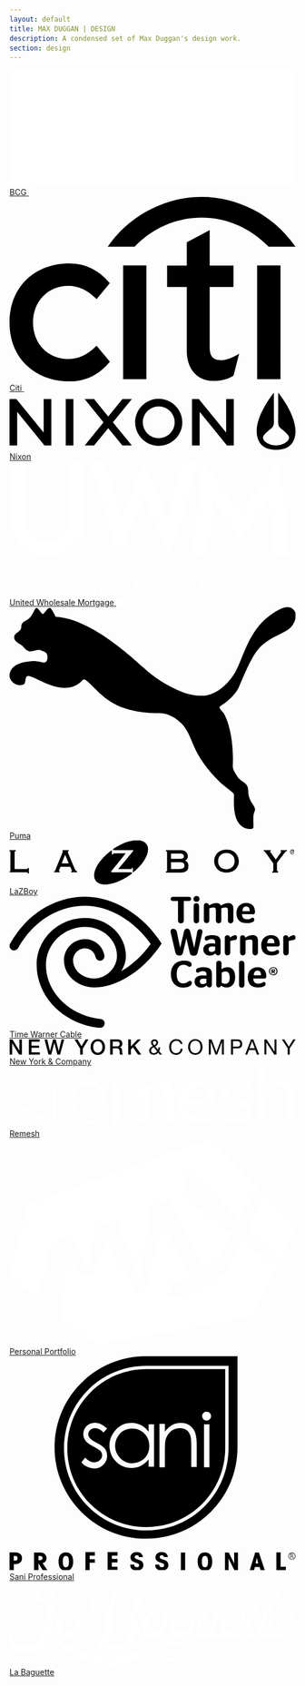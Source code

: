 ```yaml
---
layout: default
title: MAX DUGGAN | DESIGN
description: A condensed set of Max Duggan's design work.
section: design
---
```

<a class="tile" href="/bcg" style="background-image: url(../bcg/bcg-thumb.jpg);">
	<img class="tile-logo" src="/bcg/bcg-logo.png">
	<span class="title">BCG</span>
	<img class="lock" src="images/lock.svg" alt="This project is locked">
</a><!-- End Tile -->

<a class="tile" href="/citi" style="background-image: url(../citi/citi-thumb.jpg);">
	<svg xmlns="http://www.w3.org/2000/svg" viewBox="0 0 296 191"><path class="tile-logo" d="M90.1 154l-0.5 0.5c-8.5 8.7-18.4 13.3-28.6 13.3 -21.2 0-36.7-15.9-36.7-37.9C24.3 108 39.8 92 61 92c10.2 0 20.1 4.6 28.6 13.3l0.5 0.5 13.7-16.5 -0.4-0.4c-11.4-13.4-25-20-41.8-20 -16.8 0-32.2 5.7-43.3 15.9C6.4 95.9 0 111.5 0 129.9c0 18.5 6.4 34.1 18.4 45.1C29.5 185.3 44.9 191 61.7 191c16.8 0 30.4-6.5 41.8-20l0.4-0.4L90.1 154zM117.6 188.7h24.1V70.9h-24.1V188.7zM236.3 163.1c-6.4 3.9-12.4 5.9-17.8 5.9 -7.8 0-11.3-4.1-11.3-13.3V93.2h24.6V71h-24.6V34.3L183.5 47v24h-20.4v22.2h20.4v66.5c0 18.1 10.7 30.5 26.8 30.8 10.9 0.2 17.4-3 21.4-5.4l0.2-0.2 5.8-22.7L236.3 163.1 236.3 163.1zM256.3 188.7h24.2V70.9h-24.2V188.7zM294.9 50c-22.1-31.3-58.8-50-96.1-50 -37.3 0-74 18.7-96.1 50l-1.1 1.6h27.8l0.3-0.3c18.9-19.5 43.7-29.9 69.1-29.9 25.4 0 50.1 10.3 69.1 29.9l0.3 0.3H296L294.9 50 294.9 50z"/></svg>
	<span class="title">Citi</span>
	<img class="lock" src="images/lock.svg" alt="This project is locked">
</a><!-- End Tile -->

<a class="tile" href="/nixon" style="background-image: url(../nixon/nixon-thumb.jpg);">
	<svg xmlns="http://www.w3.org/2000/svg" viewBox="0 0 325 65"><path class="tile-logo" d="M128.3 7.3l-16.1 19.8L96.1 7.3H85.4l21.4 26.4L85.5 60h10.6l16.1-19.7 16 19.7H139l-21.5-26.3 21.5-26.4H128.3zM63.9 60h8.7V7.3h-8.7V60zM38.9 45.4L7.8 7.3 0 7.3V60l8.7 0V21.8l31 38.2h7.8V7.3h-8.7V45.4zM246.3 45.4L215.2 7.3l-7.8 0V60l8.7 0V21.8l31 38.2h7.8V7.3h-8.7V45.4zM169.6 7c-14.8 0-26.8 12-26.8 26.7 0 14.7 12 26.7 26.8 26.7 14.8 0 26.8-12 26.8-26.7C196.4 19 184.3 7 169.6 7zM169.6 51.7c-10 0-18.1-8.1-18.1-18 0-9.9 8.1-18 18.1-18 10 0 18.1 8.1 18.1 18C187.7 43.6 179.6 51.7 169.6 51.7zM305.4 0c0 5.1 0 26.4-0.1 33.3 0 3.8 1.2 5.7 3.3 7.5 4.2 3.5 6.3 5.2 8.1 7.6 3.8 5.1-4.2 11.5-13.8 11.5 -9.5 0-17.6-6.4-13.8-11.5 1.8-2.4 3.9-4.1 8.1-7.6 2.1-1.7 3.3-3.7 3.3-7.5 -0.1-7 0-28.2 0-33.3 0 0-29 34.9-16.4 56.4 3.2 5.1 9.5 8.6 18.9 8.6 9.4 0 15.7-3.5 18.9-8.6C334.4 34.9 305.4 0 305.4 0"/></svg>
	<span class="title">Nixon</span>
</a>


<a class="tile" href="/uwm" style="background-image: url(../uwm/uwm-thumb.jpg);">
	<svg xmlns="http://www.w3.org/2000/svg" width="1102" height="519" viewBox="0 0 1102 519"><title>  1 Atoms&#x2F;UWM Logo</title><desc>  Created with Sketch.</desc><g fill="none"><g fill="#FFF"><path d="M11 462.3L11 495.6C11 500 11.5 503.2 12.5 505.1 13.5 507.1 15.1 508.6 17.3 509.8 19.6 511 21.9 511.6 24.3 511.6 26.5 511.6 28.6 511.1 30.6 510.1 32.6 509.1 34 508 35 506.8 35.9 505.5 36.5 504.1 36.9 502.6 37.3 501 37.5 498.6 37.5 495.4L37.5 462.3 43.5 462.3 43.5 496.7C43.5 500.2 43.1 503.1 42.4 505.3 41.7 507.4 40.4 509.5 38.5 511.3 36.6 513.2 34.5 514.7 32 515.7 29.6 516.7 27 517.2 24.3 517.2 20.9 517.2 17.7 516.4 14.7 514.8 11.7 513.2 9.4 511 7.6 508.4 5.9 505.7 5 501.8 5 496.6L5 462.3 11 462.3ZM54.5 460L96.6 504.1 96.6 462.3 102.6 462.3 102.6 518.7 60.5 474.7 60.5 516.2 54.5 516.2 54.5 460ZM113.8 516.2L113.8 462.3 119.9 462.3 119.9 516.2 113.8 516.2ZM157.7 462.3L157.7 467.9 144.6 467.9 144.6 516.2 138.6 516.2 138.6 467.9 125.5 467.9 125.5 462.3 157.7 462.3ZM191.4 462.3L191.4 467.9 169.4 467.9 169.4 483.9 190.7 483.9 190.7 489.5 169.4 489.5 169.4 510.7 191.4 510.7 191.4 516.2 163.4 516.2 163.4 462.3 191.4 462.3ZM304.4 459.5L321.8 502.7 336 462.3 342.5 462.3 321.8 519 304.4 475.6 286.9 519 266.2 462.3 272.7 462.3 286.9 502.7 304.4 459.5ZM354.1 462.3L354.1 484.2 381.7 484.2 381.7 462.3 387.7 462.3 387.7 516.2 381.7 516.2 381.7 489.8 354.1 489.8 354.1 516.2 348.1 516.2 348.1 462.3 354.1 462.3ZM466.5 462.3L466.5 510.7 481.3 510.7 481.3 516.2 460.4 516.2 460.4 462.3 466.5 462.3ZM514.9 462.3L514.9 467.9 492.9 467.9 492.9 483.9 514.2 483.9 514.2 489.5 492.9 489.5 492.9 510.7 514.9 510.7 514.9 516.2 486.9 516.2 486.9 462.3 514.9 462.3ZM547 472.8C545.8 470.7 544.5 469.2 543 468.3 541.6 467.4 539.8 466.9 537.8 466.9 535.1 466.9 533 467.7 531.3 469.4 529.6 471 528.7 473 528.7 475.3 528.7 477.1 529.4 478.7 530.8 480 532.3 481.3 534 482.3 536 483.3 538 484.2 539.8 484.9 541.4 485.6 543 486.3 544.9 487.3 547.1 488.6 549.2 490 550.8 491.6 552 493.6 553.1 495.6 553.7 497.9 553.7 500.5 553.7 503.5 553 506.2 551.5 508.8 550 511.4 548 513.4 545.3 514.9 542.7 516.4 539.8 517.2 536.7 517.2 532.5 517.2 528.9 515.9 525.8 513.4 522.8 510.9 520.8 507.5 519.9 503.2L525.8 501.6C526.3 504.5 527.5 506.9 529.5 508.8 531.5 510.7 533.8 511.6 536.6 511.6 539.6 511.6 542.2 510.6 544.4 508.5 546.6 506.5 547.7 504 547.7 501.1 547.7 498.5 546.9 496.4 545.2 494.7 543.5 493.1 540.5 491.4 536 489.6 531.6 487.9 528.3 485.9 526 483.7 523.8 481.5 522.7 478.6 522.7 475.1 522.7 471.1 524.2 467.8 527.2 465.2 530.1 462.6 533.7 461.3 537.8 461.3 540.9 461.3 543.6 462.1 545.9 463.5 548.3 464.9 550.2 467 551.8 469.7L547 472.8ZM616.5 462.3L616.5 510.7 631.4 510.7 631.4 516.2 610.5 516.2 610.5 462.3 616.5 462.3ZM664.9 462.3L664.9 467.9 642.9 467.9 642.9 483.9 664.3 483.9 664.3 489.5 642.9 489.5 642.9 510.7 664.9 510.7 664.9 516.2 636.9 516.2 636.9 462.3 664.9 462.3ZM704.2 459.2L723.8 504.5 743.5 459.2 754.4 516.2 748.3 516.2 741.3 479.7 741.2 479.7 723.8 518.5 706.5 479.7 706.3 479.7 699.4 516.2 693.2 516.2 704.2 459.2ZM886.9 462.3L886.9 467.9 873.7 467.9 873.7 516.2 867.7 516.2 867.7 467.9 854.7 467.9 854.7 462.3 886.9 462.3ZM933.1 477.1C930.8 473.9 928.2 471.3 925.1 469.6 922.1 467.8 918.5 466.9 914.6 466.9 910.7 466.9 907 468 903.6 470 900.2 472.1 897.5 474.8 895.5 478.3 893.5 481.7 892.6 485.5 892.6 489.5 892.6 493.5 893.6 497.2 895.7 500.6 897.8 504.1 900.6 506.8 903.9 508.7 907.3 510.6 910.7 511.6 914.2 511.6 917.4 511.6 920.5 510.9 923.5 509.4 926.4 507.9 928.8 505.9 930.7 503.3 932.5 500.7 933.4 497.9 933.4 494.7L917.4 494.7 917.4 489.1 939.8 489.1 939.8 492.2C939.8 495.7 939.3 499 938.1 502 936.9 505 935 507.7 932.6 509.9 930.1 512.2 927.3 514 924.1 515.3 921 516.5 917.7 517.2 914.3 517.2 909.4 517.2 904.8 515.9 900.5 513.5 896.2 511 892.8 507.6 890.3 503.3 887.8 498.9 886.5 494.3 886.5 489.4 886.5 484.4 887.8 479.7 890.4 475.4 892.9 471 896.4 467.6 900.7 465.1 905.1 462.6 909.7 461.3 914.7 461.3 919.4 461.3 923.6 462.4 927.4 464.4 931.2 466.4 934.6 469.2 937.5 473L933.1 477.1ZM1036.2 477.1C1033.9 473.9 1031.3 471.3 1028.2 469.6 1025.2 467.8 1021.7 466.9 1017.7 466.9 1013.8 466.9 1010.1 468 1006.7 470 1003.3 472.1 1000.6 474.8 998.6 478.3 996.6 481.7 995.7 485.5 995.7 489.5 995.7 493.5 996.7 497.2 998.8 500.6 1001 504.1 1003.7 506.8 1007 508.7 1010.4 510.6 1013.8 511.6 1017.3 511.6 1020.5 511.6 1023.6 510.9 1026.6 509.4 1029.5 507.9 1031.9 505.9 1033.8 503.3 1035.6 500.7 1036.5 497.9 1036.5 494.7L1020.5 494.7 1020.5 489.1 1043 489.1 1043 492.2C1043 495.7 1042.4 499 1041.2 502 1040 505 1038.1 507.7 1035.7 509.9 1033.2 512.2 1030.4 514 1027.2 515.3 1024.1 516.5 1020.8 517.2 1017.4 517.2 1012.5 517.2 1007.9 515.9 1003.6 513.5 999.3 511 995.9 507.6 993.4 503.3 990.9 498.9 989.6 494.3 989.6 489.4 989.6 484.4 990.9 479.7 993.5 475.4 996 471 999.5 467.6 1003.8 465.1 1008.2 462.6 1012.8 461.3 1017.8 461.3 1022.5 461.3 1026.7 462.4 1030.5 464.4 1034.3 466.4 1037.7 469.2 1040.6 473L1036.2 477.1ZM1079.2 462.3L1079.2 467.9 1057.2 467.9 1057.2 483.9 1078.6 483.9 1078.6 489.5 1057.2 489.5 1057.2 510.7 1079.2 510.7 1079.2 516.2 1051.2 516.2 1051.2 462.3 1079.2 462.3ZM396.1 489.3C396.1 484.4 397.3 479.7 399.8 475.5 402.3 471.2 405.8 467.7 410.1 465.2 414.4 462.6 419.1 461.3 424.2 461.3 429.2 461.3 433.9 462.6 438.2 465.1 442.5 467.5 446 471 448.5 475.3 451.1 479.6 452.3 484.3 452.3 489.3 452.3 494.3 451.1 498.9 448.6 503.2 446.1 507.5 442.7 510.9 438.3 513.4 434 515.9 429.3 517.2 424.2 517.2 419.2 517.2 414.5 515.9 410.2 513.5 405.8 511 402.4 507.6 399.9 503.2 397.3 498.9 396.1 494.3 396.1 489.3ZM424.1 466.9C420.1 466.9 416.4 468 413 470 409.6 472.1 407 474.8 405 478.2 403.1 481.6 402.1 485.3 402.1 489.3 402.1 493.2 403.1 496.9 405.1 500.4 407.1 503.8 409.8 506.5 413.2 508.6 416.6 510.6 420.3 511.6 424.2 511.6 428.2 511.6 431.9 510.6 435.3 508.5 438.8 506.5 441.5 503.7 443.4 500.3 445.4 496.9 446.3 493.2 446.3 489.3 446.3 485.3 445.3 481.5 443.3 478.1 441.4 474.6 438.7 471.9 435.3 469.9 431.8 467.9 428.1 466.9 424.1 466.9ZM211.5 462.3C216.5 462.3 220.8 463 224.3 464.5 227.9 466 230.9 468.1 233.3 470.6 235.7 473.2 237.4 476 238.6 479.2 239.7 482.4 240.3 485.9 240.3 489.5 240.3 494.1 239.2 498.4 237.1 502.4 235 506.4 231.9 509.7 227.7 512.3 223.5 514.9 218.1 516.2 211.5 516.2L200.1 516.2 200.1 462.3 211.5 462.3ZM211.9 510.7C215.2 510.7 218.2 510.2 220.8 509.2 223.5 508.2 225.9 506.8 227.9 504.8 230 502.8 231.5 500.5 232.6 497.8 233.7 495.1 234.3 492.2 234.3 489.3 234.3 485.4 233.4 481.8 231.7 478.6 229.9 475.5 227.5 472.9 224.2 470.9 221 468.9 216.7 467.9 211.2 467.9L206.2 467.9 206.2 510.7 211.9 510.7ZM580.7 459.7L605 516.2 598.3 516.2 591.9 500.9 568.9 500.9 562.4 516.2 555.8 516.2 580.7 459.7ZM571.3 495.4L589.6 495.4 580.5 473.7 571.3 495.4ZM758 489.3C758 484.4 759.2 479.7 761.7 475.5 764.2 471.2 767.7 467.7 772 465.2 776.3 462.6 781.1 461.3 786.1 461.3 791.1 461.3 795.8 462.6 800.1 465.1 804.4 467.5 807.8 471 810.4 475.3 813 479.6 814.2 484.3 814.2 489.3 814.2 494.3 813 498.9 810.5 503.2 808 507.5 804.6 510.9 800.2 513.4 795.9 515.9 791.2 517.2 786.1 517.2 781.1 517.2 776.4 515.9 772.1 513.5 767.7 511 764.3 507.6 761.8 503.2 759.2 498.9 758 494.3 758 489.3ZM786 466.9C782 466.9 778.3 468 774.9 470 771.5 472.1 768.9 474.8 766.9 478.2 765 481.6 764 485.3 764 489.3 764 493.2 765 496.9 767 500.4 769 503.8 771.7 506.5 775.1 508.6 778.5 510.6 782.2 511.6 786.1 511.6 790.1 511.6 793.8 510.6 797.2 508.5 800.7 506.5 803.4 503.7 805.3 500.3 807.3 496.9 808.2 493.2 808.2 489.3 808.2 485.3 807.2 481.5 805.2 478.1 803.3 474.6 800.6 471.9 797.2 469.9 793.8 467.9 790 466.9 786 466.9ZM830.6 462.3C843.5 462.3 849.9 467.2 849.9 477.2 849.9 481.3 848.7 484.7 846.3 487.4 843.9 490.1 840.6 491.7 836.4 492.1L853.5 516.2 846.2 516.2 829.9 492.6 828.3 492.6 828.3 516.2 822.3 516.2 822.3 462.3 830.6 462.3ZM828.3 487.3L831 487.3C835.2 487.3 838.5 486.5 840.6 484.9 842.8 483.3 843.9 480.9 843.9 477.6 843.9 474 842.8 471.5 840.7 470.1 838.6 468.6 835.5 467.9 831.5 467.9L828.3 467.9 828.3 487.3ZM965.4 459.7L989.7 516.2 983 516.2 976.6 500.9 953.6 500.9 947.1 516.2 940.5 516.2 965.4 459.7ZM956 495.4L974.3 495.4 965.3 473.7 956 495.4ZM5 409.7L5 406.2 1079.2 406.2 1079.2 409.7 5 409.7ZM5 6.1L62 6.1 62 213.3C62 245.3 69.4 269.3 84.2 285.4 99 301.5 117 309.6 146.5 309.6 175.8 309.6 193.7 301.5 208.5 285.4 223.3 269.3 230.7 245.3 230.7 213.3L230.7 6.1 288.5 6.1 288.5 218.6C288.5 266.6 276.3 302.6 252.1 326.4 227.8 350.3 195.3 362.2 146.5 362.2 97.6 362.2 65.3 350.3 41.2 326.6 17 302.8 5 266.8 5 218.6L5 6.1ZM310.4 6.1L367.4 6.1 431.6 214.8 518 6.1 607.7 215.2 669.8 6.1 727.3 6.1 616 365.9 517.5 135.6 421.2 365.9 310.4 6.1ZM998 151.2L888.9 300.1 786.6 151.2 762.3 361.3 705.2 361.3 745.9 0 888.9 201.4 1038.5 0 1079.2 361.3 1021.8 361.3 998 151.2ZM1077.9 3.9L1084.5 20.2 1091.3 3.9 1097 3.9 1097 26.9 1093.5 26.9 1093.5 7.4 1093.4 7.4 1085.5 26.9 1083.4 26.9 1075.8 7.4 1075.6 7.4 1075.6 26.9 1072.2 26.9 1072.2 3.9 1077.9 3.9ZM1067.9 3.9L1067.9 7.4 1060.4 7.4 1060.4 26.9 1056.9 26.9 1056.9 7.4 1049.4 7.4 1049.4 3.9 1067.9 3.9Z"/></g></g></svg>
	<span class="title">United Wholesale Mortgage</span>
	<img class="lock" src="images/lock.svg" alt="This project is locked">
</a>

<a class="tile" href="/puma" style="background-image: url(../puma/puma-thumb.jpg);">
	<svg xmlns="http://www.w3.org/2000/svg" viewBox="0 0 283.5 220"><path class="tile-logo" d="M26.7 0.7c-1.7 0-3.4 6.7-6.8 10 -2.8 2.8-5.7 2.8-7.4 5.6 -1.1 1.1-0.6 3.3-1.1 5 -1.7 3.9-6.8 4.5-6.8 8.4 0 4.5 4 5.6 7.9 8.4 2.8 2.8 3.4 4.5 6.8 5.6 2.8 1.1 7.4-2.2 11.3-1.1 2.8 1.1 6.2 1.7 6.8 5 0.6 3.3 0 7.8-4 7.3 -1.1 0-6.8-2.2-14.2-1.1C10.8 54.8 1.2 57.6 0 67.1c-0.6 5.6 6.2 11.7 12.5 10 4.5-0.6 2.3-6.1 4.5-8.4C20.4 65.4 38 80 54.5 80c6.8 0 11.9-1.7 17.6-7.3 0.6-0.6 1.1-1.1 1.7-1.1 0.6 0 1.7 0.6 2.3 1.1 13.6 10.6 23.2 32.4 72.6 32.4 6.8 0 14.7 3.3 21 9.5 5.7 5 9.1 13.4 12.5 21.8 5.1 12.3 13.6 24.6 27.2 37.9 0.6 0.6 11.9 9.5 12.5 10 0 0 1.1 2.2 0.6 2.8 0 8.4-1.7 31.8 15.9 32.9 4.5 0 3.4-2.8 3.4-5 0-3.9-0.6-8.4 1.1-12.3 2.8-5.6-6.2-8.4-6.2-20.6 0-9.5-7.4-7.8-11.3-15.1 -2.3-3.9-4.5-6.1-4-11.2 1.1-28.5-6.2-46.9-9.6-51.3 -2.8-3.3-5.1-5-2.3-6.7 14.7-9.5 18.1-19 18.1-19 7.9-18.4 14.7-35.2 24.4-42.4 2.3-1.7 6.8-5 10.2-6.7 9.1-4.5 13.6-6.7 16.4-9.5 4-3.9 7.4-12.3 3.4-17.3 -5.1-6.1-13.6-1.1-17.6 1.1C237 20.2 233 48.1 223.9 64.3c-7.4 12.8-19.3 22.3-30.6 23.4 -7.9 0.6-17-1.1-25.5-5 -21.5-9.5-32.9-21.2-35.7-23.4 -5.7-4.5-49.9-48-86.2-49.7 0 0-4.5-8.9-5.7-8.9 -2.8-0.6-5.1 5.6-7.4 6.1C31.8 6.8 28.4 0.2 26.7 0.7"/></svg>
	<span class="title">Puma</span>
</a>

<div class="tile">
	<a href="/lazboy" class="tile_thumb" style="background-image: url(../lazboy/lazboy-thumb.jpg);">
	<svg xmlns="http://www.w3.org/2000/svg" viewBox="0 0 102 15.7"><path class="tile-logo" d="M100.3 4.1c0-0.4 0.3-0.8 0.8-0.8 0.4 0 0.8 0.3 0.8 0.8 0 0.4-0.3 0.8-0.8 0.8C100.6 4.8 100.3 4.5 100.3 4.1zM101 5c0.5 0 0.9-0.4 0.9-0.9 0-0.5-0.4-0.9-0.9-0.9 -0.5 0-0.9 0.4-0.9 0.9C100.1 4.6 100.5 5 101 5zM100.8 4.1h0.2l0.3 0.5h0.2l-0.3-0.5c0.2 0 0.3-0.1 0.3-0.3 0-0.2-0.1-0.3-0.4-0.3h-0.4v1.1h0.2V4.1zM100.8 4V3.7h0.2c0.1 0 0.2 0 0.2 0.2 0 0.2-0.1 0.2-0.3 0.2H100.8zM6.5 9.9c-0.1 0.2-0.2 0.3-0.3 0.3 0 0-4.2 0-4.4 0 0-0.2 0-6 0-6 0-0.2 0-0.2 0.3-0.3l0.1 0V3.5H2 0v0.4l0.1 0C0.3 3.9 0.3 4 0.3 4.2v6.6c0 0.2 0 0.2-0.3 0.3L0 11v0.4h6.2c0.2 0 0.2 0 0.3 0.3l0 0.1h0.4V9.8L6.5 9.9 6.5 9.9zM23.3 10.2L23.3 10.2c0 0-2.5-5.9-2.5-5.9C20.8 4 20.8 4 20.8 4c0-0.1 0-0.1 0.2-0.1l0.1 0V3.5h-0.1 -2.1v0.4l0.1 0C19 3.9 19 3.9 19 4c0 0 0 0.1-0.1 0.3l-2.5 6.1C16.2 10.9 16.2 11 16 11l-0.1 0v0.4h2V11l-0.1 0c-0.2 0-0.2-0.1-0.2-0.1 0-0.1 0-0.1 0.1-0.3 0 0 0.4-1 0.5-1.2 0.1 0 3.4 0 3.5 0 0 0.1 0.5 1.2 0.5 1.2 0.1 0.2 0.1 0.3 0.1 0.3 0 0 0 0.1-0.2 0.1l-0.1 0 0 0.4h2.1V11L24 11C23.7 10.9 23.7 10.9 23.3 10.2zM21.1 8.2c-0.3 0-2.2 0-2.5 0 0.1-0.2 1.1-2.7 1.2-3.1C20 5.5 21 7.9 21.1 8.2zM43.7 11.8L43.7 11.8c-0.2 0.2-0.5 0.4-0.8 0.6 -5 3.5-10.5 4.4-12.2 1.9 -1.7-2.5 0.9-7.3 5.8-10.8V5h0.4l0-0.1c0.1-0.2 0.2-0.3 0.3-0.3 0 0 3.8 0 4.2 0C41.2 5 36.3 11 36.3 11v0.4h7.1C43.6 11.4 43.6 11.5 43.7 11.8L43.7 11.8zM48.9 1.4c-1.7-2.5-7-1.7-12 1.7l0 0C37 3.4 37 3.5 37.2 3.5h6.9v0.3c0 0-5 6.1-5.3 6.4 0.4 0 4.5 0 4.5 0 0.2 0 0.3 0 0.3-0.3l0-0.1h0.4v1.7C48.3 8.1 50.5 3.7 48.9 1.4zM62.6 7.2c0.7-0.3 1-0.8 1-1.6 0-0.7-0.3-1.3-0.8-1.6 -0.5-0.4-1.1-0.5-2.2-0.5h-4.7 -0.1v0.4l0.1 0c0.2 0.1 0.3 0.1 0.3 0.3v6.6c0 0.1 0 0.2-0.3 0.3l-0.1 0v0.4h4.9c1.1 0 1.7-0.1 2.3-0.5 0.6-0.4 0.8-1 0.8-1.8C63.9 8.2 63.4 7.5 62.6 7.2zM57.6 7.8c0.2 0 3 0 3 0 1.3 0 1.8 0.3 1.8 1.2 0 0.8-0.5 1.2-1.8 1.2 0 0-2.8 0-3 0C57.6 10 57.6 8 57.6 7.8zM61.8 6.4c-0.3 0.2-0.6 0.2-1.2 0.2 0 0-2.8 0-3 0 0-0.2 0-1.8 0-1.9 0.2 0 3 0 3 0 0.7 0 1 0 1.2 0.2 0.2 0.1 0.4 0.4 0.4 0.8C62.2 6 62.1 6.3 61.8 6.4zM80.3 4.2L80.3 4.2c-0.8-0.6-1.7-0.9-2.8-0.9 -1.2 0-2.1 0.3-3 0.9 -0.9 0.7-1.5 2-1.5 3.2 0 1.3 0.6 2.4 1.5 3.2 0.8 0.6 1.7 0.9 2.9 0.9 1.2 0 2.1-0.3 2.9-0.9 1-0.8 1.5-2 1.5-3.2C81.8 6.2 81.2 5 80.3 4.2zM77.4 10.3c-1.8 0-3-1.1-3-2.9 0-1.7 1.2-2.9 2.9-2.9 1 0 1.7 0.3 2.3 0.9 0.5 0.5 0.7 1.2 0.7 2C80.3 9.1 79.1 10.3 77.4 10.3zM99 3.5h-2.3v0.4l0.1 0C97 3.9 97 3.9 97 3.9c0 0.1-0.1 0.2-0.2 0.4 0 0-1.4 2-1.8 2.5 -0.2-0.2-1.8-2.5-1.8-2.5C93 4.2 92.9 4.1 92.9 4c0-0.1 0-0.1 0.2-0.1l0.1 0V3.5h-2.5v0.4l0.1 0C91 3.9 91 3.9 91.6 4.7c0 0 2.3 3.2 2.5 3.5 0 0.1 0 2.6 0 2.6 0 0.2 0 0.2-0.3 0.3l-0.1 0v0.4h2.1V11l-0.1 0c-0.2-0.1-0.3-0.1-0.3-0.3 0 0 0-2.5 0-2.6 0-0.1 2.6-3.5 2.6-3.5 0.6-0.7 0.7-0.8 0.9-0.8l0.1 0V3.5H99z"/></svg>
		<span class="title">LaZBoy</span>
	</a>
</div>

<div class="tile">
	<a href="/twc" class="tile_thumb" style="background-image: url(../twc/twc-thumb.jpg);">
	<svg viewBox="0 0 157 72.4"><path class="tile-logo" d="M0.3 26.2C8.9 10.7 24.1 0.4 41.5 0.4c16.2 0 32.4 10.5 42 25.7 -9.5 14.6-24.2 24.1-37 24.1 -9.2 0-16.6-6.7-16.6-14.9 0-6.4 5.2-11.6 11.6-11.6 5.3 0 9.7 3.9 10.6 8.9 0.2 1.4-0.7 2.6-2 2.9 -1.4 0.2-2.6-0.7-2.9-2 -0.5-2.7-2.9-4.8-5.7-4.8 -3.7 0-6.6 3-6.6 6.6 0 5.5 5.2 10 11.6 10 6.5 0 12.5-5.7 12.5-12.5 0-8.7-7.8-15.8-17.4-15.8 -11.9 0-21.6 9.3-21.6 20.8 0 15.3 13.1 27.9 30 29.7 1.4 0.1 2.4 1.4 2.2 2.7 -0.1 1.3-1.2 2.2-2.5 2.2 -0.1 0-0.2 0-0.3 0 -19.4-2-34.5-16.7-34.5-34.6 0-14.2 11.9-25.7 26.6-25.7 12.4 0 22.4 9.3 22.4 20.8 0 3.1-1 5.9-2.6 8.4 5.9-3.4 11.6-8.6 16.2-15C68.7 13.8 55 5.4 41.5 5.4 26 5.4 12.4 14.7 4.7 28.6c-0.7 1.2-2.2 1.6-3.4 1C0.5 29.1 0 28.3 0 27.4 0 27 0.1 26.6 0.3 26.2zM98.6 2.7c0.7 0 1.1-0.4 1.1-1.1v0c0-0.7-0.4-1.1-1.1-1.1h-9c-0.7 0-1.1 0.4-1.1 1.1v0c0 0.7 0.4 1.1 1.1 1.1h2.9v10.7c0 1.1 0.7 1.6 1.6 1.6h0c0.9 0 1.6-0.5 1.6-1.6V2.7H98.6zM104.3 1.6c0-0.9-0.7-1.6-1.6-1.6 -0.9 0-1.7 0.7-1.7 1.6 0 0.9 0.7 1.6 1.7 1.6C103.6 3.2 104.3 2.5 104.3 1.6zM104.1 6.1c0-1.5-0.5-2.1-1.5-2.1h-0.1c-1 0-1.4 0.5-1.4 1.5v8c0 1 0.6 1.5 1.5 1.5h0c0.9 0 1.5-0.5 1.5-1.5V6.1zM112 6.3c0.9 0 1.3 0.4 1.3 1.4v5.8c0 1 0.6 1.5 1.5 1.5h0c0.9 0 1.5-0.5 1.5-1.5V6.8c0.6-0.2 1.4-0.5 2.3-0.5 0.9 0 1.3 0.4 1.3 1.4v5.8c0 1 0.6 1.5 1.5 1.5h0c0.9 0 1.5-0.5 1.5-1.5V6.9c0-2.3-1.3-3-2.8-3 -1.4 0-2.9 0.5-4 1.4 -0.5-1.1-1.5-1.4-2.6-1.4 -1.5 0-2.9 0.6-3.9 1.3 -0.2-0.9-0.7-1.3-1.4-1.3h-0.1c-1 0-1.4 0.5-1.4 1.5v8c0 1 0.6 1.5 1.5 1.5h0c0.9 0 1.5-0.5 1.5-1.5V6.8C110.3 6.6 111.1 6.3 112 6.3zM133.4 10.1c1 0 1.4-0.5 1.4-1.4 0-2.8-1.5-4.9-4.9-4.9 -3 0-5.3 2.1-5.3 5.6 0 3.4 1.9 5.5 5.5 5.5 1.5 0 2.6-0.2 3.4-0.6 0.6-0.3 0.9-0.7 0.9-1.3v-0.1c0-0.7-0.4-1-0.9-1 -0.7 0-1.1 0.9-3 0.9 -1.7 0-2.7-0.6-2.9-2.8H133.4zM130 5.8c1.2 0 1.8 0.6 1.9 2.5h-4C128 6.3 128.9 5.8 130 5.8zM101.4 28.5L101.4 28.5l-2.2-9c-0.3-1.1-0.8-1.6-1.7-1.6h0c-0.9 0-1.4 0.5-1.7 1.6l-2.1 9h0l-1.9-9.1C91.4 18.5 90.8 18 90 18h-0.1c-1.2 0-1.7 0.9-1.4 2.1l2.5 10.7c0.3 1.4 1 1.9 2.1 1.9h0.1c1.1 0 1.8-0.5 2.1-1.8l1.8-7.7h0l1.8 7.7c0.3 1.4 1 1.9 2.2 1.9h0.1c1.1 0 1.8-0.5 2.1-1.8l2.6-11c0.2-1-0.2-1.8-1.3-1.8h-0.1c-0.7 0-1.2 0.4-1.4 1.3L101.4 28.5zM114.5 32.6L114.5 32.6c1 0 1.4-0.5 1.4-1.5V25c0-2.5-1.5-3.5-4.5-3.5 -1.3 0-2.3 0.2-3.1 0.5 -0.8 0.3-1.1 0.7-1.1 1.4v0.1c0 0.6 0.4 1 0.9 1 0.8 0 1.1-0.8 2.8-0.8 1.4 0 2 0.5 2 1.5v1c-0.7-0.2-1.3-0.2-2.2-0.2 -2.5 0-4.3 1.1-4.3 3.4 0 2.1 1.5 3.3 3.5 3.3 1.3 0 2.4-0.3 3.1-1.2C113.2 32.2 113.7 32.6 114.5 32.6zM111 30.7c-1 0-1.7-0.5-1.7-1.5 0-1.1 0.8-1.5 2-1.5 0.6 0 1.1 0 1.6 0.1v2.1C112.3 30.4 111.7 30.7 111 30.7zM119.7 21.6L119.7 21.6c-1.1 0-1.5 0.5-1.5 1.5v8c0 1 0.6 1.5 1.5 1.5h0c0.9 0 1.5-0.5 1.5-1.5v-6.4c0.6-0.2 1.3-0.4 2.4-0.5 0.9-0.1 1.3-0.5 1.3-1.4v-0.1c0-0.9-0.4-1.2-1.1-1.2 -0.8 0-2 0.7-2.7 1.4C121 22 120.5 21.6 119.7 21.6zM132.1 23.9c0.9 0 1.3 0.3 1.3 1.4v5.8c0 1 0.6 1.5 1.5 1.5h0c0.9 0 1.5-0.5 1.5-1.5v-6.6c0-2.4-1.3-3-2.9-3 -1.5 0-3 0.6-4 1.4 -0.2-1-0.7-1.3-1.4-1.3h-0.1c-1 0-1.4 0.5-1.4 1.5v8c0 1 0.6 1.5 1.5 1.5h0c0.9 0 1.5-0.5 1.5-1.5v-6.7C130.3 24.2 131.2 23.9 132.1 23.9zM147 27.8c1 0 1.4-0.5 1.4-1.4 0-2.8-1.5-4.9-4.9-4.9 -3 0-5.3 2.1-5.3 5.6 0 3.4 1.9 5.5 5.5 5.5 1.5 0 2.6-0.2 3.4-0.6 0.6-0.3 0.9-0.7 0.9-1.3v-0.1c0-0.7-0.4-1-0.9-1 -0.7 0-1.1 0.9-3 0.9 -1.7 0-2.7-0.6-2.9-2.8H147zM143.6 23.4c1.2 0 1.8 0.6 1.9 2.5h-4C141.6 23.9 142.5 23.4 143.6 23.4zM151.8 21.6L151.8 21.6c-1.1 0-1.5 0.5-1.5 1.5v8c0 1 0.6 1.5 1.5 1.5h0c0.9 0 1.5-0.5 1.5-1.5v-6.4c0.6-0.2 1.3-0.4 2.4-0.5 0.9-0.1 1.3-0.5 1.3-1.4v-0.1c0-0.9-0.4-1.2-1.1-1.2 -0.8 0-2 0.7-2.7 1.4C153 22 152.5 21.6 151.8 21.6zM98.7 49.6c1-0.5 1.4-1.1 1.4-1.8v-0.1c0-0.7-0.4-1.1-1.1-1.1 -1 0-1.2 1.4-3.5 1.4 -2.5 0-3.7-1.7-3.7-5.2 0-3.2 1.4-5 3.8-5 1.8 0 2.4 1.1 3.3 1.1 0.6 0 1.1-0.5 1.1-1.2v-0.1c0-0.7-0.4-1.2-1.2-1.6 -0.8-0.4-1.8-0.5-3.1-0.5 -4.2 0-7.1 2.8-7.1 7.4 0 4.6 2.7 7.4 6.9 7.4C96.6 50.3 97.9 50 98.7 49.6zM109.7 50.2L109.7 50.2c1 0 1.4-0.5 1.4-1.5v-6.1c0-2.5-1.5-3.5-4.5-3.5 -1.3 0-2.3 0.2-3.1 0.5 -0.8 0.3-1.1 0.7-1.1 1.4v0.1c0 0.6 0.4 1 0.9 1 0.8 0 1.1-0.8 2.8-0.8 1.4 0 2 0.5 2 1.5v1c-0.7-0.2-1.3-0.2-2.2-0.2 -2.5 0-4.3 1.1-4.3 3.4 0 2.1 1.5 3.3 3.5 3.3 1.3 0 2.4-0.3 3.1-1.2C108.5 49.8 109 50.2 109.7 50.2zM106.2 48.4c-1 0-1.7-0.5-1.7-1.5 0-1.1 0.8-1.5 2-1.5 0.6 0 1.1 0 1.6 0.1v2.1C107.6 48 107 48.4 106.2 48.4zM115 35.6L115 35.6c-1.1 0-1.5 0.5-1.5 1.5v11.6c0 1.1 0.5 1.5 1.3 1.5h0.1c0.5 0 1-0.4 1.3-1 0.7 0.6 1.7 1 3.1 1 2.3 0 4.6-1.5 4.6-5.7 0-4.1-2.1-5.4-4.2-5.4 -1.4 0-2.5 0.5-3.3 1.2v-2.6C116.5 36.2 116.1 35.6 115 35.6zM118.5 41.4c1.3 0 2.4 0.6 2.4 3.4 0 2.8-1.2 3.4-2.4 3.4 -0.9 0-1.4-0.2-2-0.6V42C117.1 41.7 117.9 41.4 118.5 41.4zM127.5 35.6L127.5 35.6c-1.1 0-1.5 0.5-1.5 1.5v11.7c0 1 0.6 1.5 1.5 1.5h0c0.9 0 1.5-0.5 1.5-1.5v-11C129 36.2 128.5 35.6 127.5 35.6zM139.6 45.4c1 0 1.4-0.5 1.4-1.4 0-2.8-1.5-4.9-4.9-4.9 -3 0-5.3 2.1-5.3 5.6 0 3.4 1.9 5.5 5.5 5.5 1.5 0 2.6-0.2 3.4-0.6 0.6-0.3 0.9-0.7 0.9-1.3v-0.1c0-0.7-0.4-1-0.9-1 -0.7 0-1.1 0.9-3 0.9 -1.7 0-2.7-0.6-2.9-2.8H139.6zM136.2 41c1.2 0 1.8 0.6 1.9 2.5h-4C134.3 41.5 135.1 41 136.2 41zM147.1 41.3c0-1.4-1-2.2-2.3-2.2 -1.3 0-2.3 0.9-2.3 2.2 0 1.4 1 2.2 2.3 2.2C146.1 43.6 147.1 42.7 147.1 41.3zM143 41.3c0-1.1 0.8-1.8 1.8-1.8 1 0 1.8 0.7 1.8 1.8 0 1.1-0.8 1.8-1.8 1.8C143.8 43.2 143 42.5 143 41.3zM145.4 41.5c0.2-0.1 0.4-0.3 0.4-0.6 0-0.5-0.3-0.7-0.9-0.7h-0.6c-0.2 0-0.4 0.1-0.4 0.4v1.7c0 0.2 0.1 0.3 0.3 0.3h0c0.2 0 0.3-0.1 0.3-0.3v-0.6h0.3l0.3 0.6c0.1 0.2 0.2 0.3 0.3 0.3h0c0.2 0 0.4-0.2 0.2-0.4L145.4 41.5zM144.5 40.5h0.3c0.3 0 0.4 0.1 0.4 0.3 0 0.2-0.1 0.3-0.4 0.3h-0.3V40.5z"/></svg>
		<span class="title">Time Warner Cable</span>
	</a>
</div>


<!-- S E C T I O N   T W O -->

<div class="tile">
<a href="/nyandco" class="tile_thumb"  style="background-image: url(../nyandco/nyandco-thumb.jpg);">
		<svg viewBox="0 0 732.5 40.7" ><path class="tile-logo" d="M0.3 1.2h7.1l17.7 28.5h0.1V1.2h6.4v38.7h-7.1L6.9 11.4H6.7v28.4H0.3V1.2z"/><path class="tile-logo" d="M49.4 1.2h27.8V7H56.2v10.1h19.5v5.5H56.2V34h21.4v5.8H49.4V1.2z"/><path class="tile-logo" d="M89.6 1.2h6.9l7 29.6h0.1l7.8-29.6h6.9l7.6 29.6h0.1l7.2-29.6h6.9l-10.7 38.7h-6.9l-7.7-29.6h-0.1l-7.9 29.6h-7L89.6 1.2z"/><path class="tile-logo" d="M180.9 24.7L166.4 1.2h7.9l10.2 17.3 10.1-17.3h7.6l-14.5 23.5v15.2h-6.8V24.7z"/><path class="tile-logo" d="M226.2 5.8c8.3 0 11.8 7.3 11.8 14.7 0 7.4-3.5 14.7-11.8 14.7 -8.3 0-11.8-7.3-11.8-14.7C214.4 13.1 217.9 5.8 226.2 5.8zM226.2 0.3c-11.6 0-18.5 9.2-18.5 20.3 0 11 6.9 20.3 18.5 20.3 11.6 0 18.5-9.2 18.5-20.3C244.7 9.5 237.8 0.3 226.2 0.3z"/><path class="tile-logo" d="M264.4 6.7h11c3.5 0 6.7 1 6.7 5.9 0 4.1-2.3 6.2-6.6 6.2h-11.1V6.7zM257.6 39.9h6.8V23.9h10c6.2 0 7.7 3.1 7.7 10.2 0 1.9 0 4 1 5.7h7.3c-1.5-1.6-2.1-5.7-2.1-10.2 0-6.1-3.4-7.9-5.7-8.2v-0.1c1.2-0.4 6.4-2.3 6.4-9.7 0-6.6-4.3-10.5-12.8-10.5h-18.5V39.9z"/><path class="tile-logo" d="M304.1 1.2h6.8v17.6l17.2-17.6h8.3L321 16.6l16.5 23.2h-8.4l-12.7-18.5 -5.5 5.5v13h-6.8V1.2z"/><path class="tile-logo" d="M380.7 34.9c-2.3 3.6-6.7 5.5-10.9 5.5 -10.4 0-12-7.4-12-10.5 0-6 4.1-9.1 9-11.7 -2.2-3.1-4.3-5.1-4.3-9.1 0-4.2 3.1-7.9 8.7-7.9 4.8 0 9.3 2.6 9.3 7.9 0 4.6-3.5 7.9-7.2 10l7 8.5c0.7-1.9 1.1-3.9 1.2-6h4.4c-0.4 4.5-1 6.1-2.6 9.5l7.5 8.7h-6L380.7 34.9zM369.3 21.1c-3.6 2.1-6.7 4.1-6.7 8.7 0 3.9 3.6 6.5 7.3 6.5 3.5 0 6.3-1.8 8.2-4.6L369.3 21.1zM376 9.3c0-2.2-1.7-4.1-4.4-4.1 -2.2 0-4.4 1.3-4.4 4.1 0 2.3 2.1 4.6 3.7 6.7C373.1 14.6 376 12.6 376 9.3z"/><path class="tile-logo" d="M438 12.8c-1.1-5.5-5.5-8.2-10.8-8.2 -9.2 0-13.1 7.6-13.1 15.6 0 8.8 3.9 16.1 13.1 16.1 6.8 0 10.6-4.8 11.1-11.1h5.1c-1 9.6-7 15.4-16.7 15.4 -12 0-17.8-8.9-17.8-20.1 0-11.2 6.4-20.3 18.3-20.3 8 0 14.7 4.3 15.9 12.5H438z"/><path class="tile-logo" d="M476 0.3c12.3 0 18.5 9.7 18.5 20.2s-6.2 20.2-18.5 20.2c-12.3 0-18.5-9.7-18.5-20.2S463.7 0.3 476 0.3zM476 36.3c9.4 0 13.3-8.1 13.3-15.9 0-7.8-3.9-15.9-13.3-15.9 -9.4 0-13.3 8.1-13.3 15.9C462.6 28.2 466.6 36.3 476 36.3z"/><path class="tile-logo" d="M510.7 1.2h7l12.2 32.4L542 1.2h7v38.6h-4.9V7.7h-0.1l-12 32.1h-4.4l-12-32.1h-0.1v32.1h-4.9V1.2z"/><path class="tile-logo" d="M567.4 1.2h16.9c7.7 0 11.8 4.3 11.8 11.4 0 7.1-4.2 11.4-11.8 11.4h-11.8v15.8h-5.1V1.2zM572.5 19.7h10c5.8 0.1 8.4-2.5 8.4-7.1 0-4.6-2.6-7.1-8.4-7.1h-10V19.7z"/><path class="tile-logo" d="M618.7 1.2h5.7l15.1 38.6h-5.7l-4.2-11.6h-16.3l-4.3 11.6h-5.3L618.7 1.2zM614.9 23.8h13.1l-6.4-18h-0.1L614.9 23.8z"/><path class="tile-logo" d="M653 1.2h5.5l20.3 31.3h0.1V1.2h4.9v38.6h-5.6L658 8.8h-0.1v30.9H653V1.2z"/><path class="tile-logo" d="M717.8 24v15.8h-5.1V24L697.8 1.2h6.1l11.6 18.4 11.3-18.4h5.8L717.8 24z"/></svg>
		<span class="title">New York &amp; Company</span>
	</a>
</div>

<div class="tile">
	<a href="/remesh" class="tile_thumb" style="background-image: url(../remesh/remesh-thumb.jpg);">
	<svg xmlns="http://www.w3.org/2000/svg" version="1.1" x="0" y="0" viewBox="0 0 85 18" enable-background="new 0 0 228 260.6" xml:space="preserve"><path d="M12.597 16.927V4.723h.81l.163 1.9c.903-1.066 2.292-2.085 4.515-2.085l-.07.95c-1.921 0-3.38.995-4.4 2.385v9.054h-1.018zM27.37 9.494c0-2.57-1.226-4.029-3.635-4.029-2.385 0-4.075 1.25-4.33 4.446h7.966v-.417zm.904 6.762c-.58.278-2.154.88-4.284.88-3.844 0-5.65-2.362-5.65-6.206 0-4.006 1.806-6.415 5.372-6.415 3.196 0 4.7 2.038 4.7 4.933 0 .463-.045.926-.115 1.412h-8.938c0 3.821 1.783 5.326 4.562 5.326 2.593 0 4.307-.926 4.307-.926l.046.996zM46.52 16.927V8.916c0-1.806-1.087-2.595-2.361-2.595-1.574 0-2.825 1.136-3.357 1.992v8.614H38.6V8.916c0-1.83-1.065-2.618-2.338-2.618-1.575 0-2.848 1.159-3.381 1.969v8.66h-2.177V4.723h1.69l.255 1.692c.834-1.02 2.27-1.923 4.215-1.923 1.55 0 2.917.603 3.52 2.038.856-.995 2.292-2.014 4.399-2.014 2.154 0 3.914 1.204 3.914 4.053v8.358H46.52zM58.978 9.448c0-2.015-.95-3.219-2.895-3.219-1.852 0-3.195 1.065-3.427 3.474h6.322v-.255zm1.945 6.901c-.903.37-2.64.81-4.492.81-4.03 0-5.998-2.316-5.998-6.206 0-4.052 2.015-6.46 5.627-6.46 3.636 0 5.095 2.222 5.095 5.071 0 .555-.07 1.227-.162 1.783h-8.36c.116 2.871 1.505 3.983 4.03 3.983 2.083 0 3.866-.672 4.26-.788v1.807zM63.262 14.635c.093.093 2.2.695 4.006.695 2.038 0 2.964-.556 2.964-1.76 0-2.78-7.132-1.065-7.132-5.604 0-2.27 1.876-3.473 4.978-3.473 2.015 0 3.52.463 3.798.625l-.092 1.852c-.788-.37-2.27-.648-3.52-.648-2.107 0-3.08.556-3.08 1.644 0 2.524 7.179.88 7.179 5.604 0 2.5-1.97 3.566-4.91 3.566-2.176 0-4.237-.58-4.284-.602l.093-1.9z" fill="#fff"></path><g transform="translate(74 -.84)"><path d="M8.597 17.768V10.15c0-2.13-.95-3.01-2.478-3.01-1.76 0-3.08 1.134-3.751 2.014v8.614H.19V.841h2.177v4.932l-.023 1.25a6.005 6.005 0 0 1 4.168-1.69c2.5 0 4.26 1.528 4.26 4.562v7.873H8.598z" fill="#fff" mask="url(#logo-a)"></path></g><path fill="#fff" d="M0 11.324v-.95l10.05-4.955v.949l-9.077 4.47 9.077 4.446v.949z"></path></g></svg>
	<span class="title">Remesh</span>
	</a>
</div>

<div class="tile">
	<a href="/maxduggan" class="tile_thumb" style="background-image: url(../maxduggan/maxduggan-thumb.jpg);">
		<svg xmlns="http://www.w3.org/2000/svg" version="1.1" x="0" y="0" viewBox="0 0 398.2 287.3" enable-background="new 0 0 398.2 287.3" xml:space="preserve"><polygon fill="#FFFFFF" points="59.3 144.4 84.3 135.4 84.3 135.4 84.3 135.4 84.3 135.4 108.2 179.6 122 121.7 148.3 112.1 181.5 198 197.4 93.8 221.1 85.2 277.1 189.7 277.1 189.7 277.1 189.7 309.4 131.9 239 79.2 250.6 38.9 319.8 113.4 344.8 68.8 280.2 0 25.9 92 0 192.5 38.2 222.5 "/><polygon fill="#FFFFFF" points="331.6 126.2 374.6 172.5 398.2 125.6 355.5 80.2 "/><polygon fill="#FFFFFF" points="323.3 142.2 301.1 184.8 263.2 214.4 219 222 227.3 199.7 252.4 194.6 212.1 120.7 188.1 215.2 178.5 217.6 134.9 143.6 114.6 191.5 105.1 193 80.8 167.3 71.7 248.7 120.9 287.3 336.2 249.1 371.7 178.4 "/></svg>
		<span class="title">Personal Portfolio</span>
	</a>
</div>

<div class="tile">
	<a href="/sani" class="tile_thumb" style="background-image: url(../sani/sani-thumb.jpg);">
	<svg xmlns="http://www.w3.org/2000/svg" viewBox="0 0 121.3 90.9"><path class="tile-logo" d="M52.1 30.7c2 0 3.7 0.7 5.1 2.1 1.4 1.4 2.1 3.2 2.1 5.3 0 1.4-0.3 2.6-0.9 3.7 -0.6 1.1-1.5 2-2.7 2.6 -1.1 0.6-2.4 1-3.7 1 -1.3 0-2.5-0.3-3.6-1 -1.1-0.7-2-1.6-2.6-2.7 -0.7-1.2-1-2.4-1-3.7 0-1.3 0.3-2.5 1-3.7 0.7-1.2 1.5-2.1 2.6-2.7C49.6 31 50.8 30.7 52.1 30.7M96.7 0v38.7c0 10.7-4.3 20.4-11.4 27.4 -7 7-16.7 11.3-27.4 11.3 -10.7 0-20.4-4.3-27.4-11.3 -7-7-11.4-16.7-11.4-27.4 0-10.7 4.3-20.4 11.4-27.4C37.5 4.3 47.2 0 57.9 0h25H96.7zM92.9 4.1H58c-9.3 0-18.1 3.6-24.7 10.2C26.7 20.9 23.1 29.7 23.1 39c0 9.3 3.6 18.1 10.2 24.7 6.6 6.6 15.4 10.2 24.7 10.2 9.3 0 18.1-3.6 24.7-10.2 6.6-6.6 10.2-15.4 10.2-24.7V4.1zM34.3 15.4C40.7 9 49.1 5.5 58 5.5h33.5V39c0 8.9-3.5 17.3-9.8 23.7C75.3 69 66.9 72.5 58 72.5c-8.9 0-17.3-3.5-23.7-9.8C28 56.4 24.5 48 24.5 39 24.5 30.1 28 21.7 34.3 15.4M84.8 28.9h-2.3v18.2h2.3V28.9zM83.6 23.5c-1 0-1.9 0.8-1.9 1.9 0 1 0.8 1.9 1.9 1.9 1 0 1.9-0.8 1.9-1.9C85.5 24.3 84.6 23.5 83.6 23.5M39.8 46c1.1-1 1.6-2.3 1.6-3.8 0-1.1-0.3-2-0.9-2.9 -0.6-0.8-1.8-1.7-3.6-2.6 -1.4-0.7-2.4-1.4-2.8-1.9 -0.4-0.5-0.7-1.1-0.7-1.7 0-0.7 0.3-1.3 0.8-1.8 0.5-0.5 1.2-0.8 2-0.8 1.2 0 2.4 0.6 3.7 1.8l1.5-1.6c-1.7-1.6-3.4-2.5-5.1-2.5 -1.4 0-2.6 0.5-3.6 1.4 -0.9 0.9-1.4 2.1-1.4 3.4 0 1.1 0.3 2 0.9 2.8 0.6 0.8 1.7 1.7 3.4 2.5 1.5 0.8 2.5 1.4 3 1.9 0.4 0.5 0.7 1.1 0.7 1.8 0 0.8-0.3 1.5-1 2.1 -0.7 0.6-1.5 0.9-2.4 0.9 -1.3 0-2.6-0.7-3.8-2L30.5 45c0.6 0.8 1.4 1.4 2.4 1.9 1 0.5 2 0.7 3 0.7C37.5 47.6 38.8 47 39.8 46M63.6 47.1h2.3v-6.7c0-2.4 0.1-4.1 0.3-5 0.4-1.4 1.1-2.5 2.2-3.5 1.1-0.9 2.4-1.4 3.8-1.4 1.2 0 2.2 0.3 3 0.9 0.8 0.6 1.3 1.5 1.6 2.7 0.2 0.7 0.3 2.1 0.3 4.2v8.7h2.3v-9.4c0-2.5-0.3-4.3-0.8-5.5 -0.5-1.2-1.3-2.1-2.3-2.8 -1.1-0.7-2.3-1-3.6-1 -1.3 0-2.6 0.3-3.7 0.9 -1.1 0.6-2.2 1.6-3.1 2.8v-3.3h-2.3V47.1zM59.1 32.2c-0.9-1.3-2-2.2-3.2-2.9 -1.2-0.6-2.6-1-4.1-1 -2.6 0-4.8 0.9-6.6 2.8 -1.8 1.9-2.8 4.1-2.8 6.7 0 2.7 0.9 5 2.7 6.8 1.8 1.9 4 2.8 6.6 2.8 1.5 0 2.8-0.3 4-0.9 1.2-0.6 2.3-1.5 3.3-2.7v3.1h2.3V28.9h-2.3V32.2zM0 83.3v7.5h1.8v-2.6h0.7c1.6 0 2.8-0.9 2.8-2.5 0-1.6-1.2-2.5-2.8-2.5H0zM1.8 84.7h0.6c0.7 0 1 0.3 1 1 0 0.7-0.3 1-1 1H1.8V84.7zM10.5 90.8h1.8v-2.9h0l1.8 2.9h2l-2.1-3c1.2-0.2 1.7-1.2 1.7-2.1 0-1.3-1-2.4-2.5-2.4h-2.8V90.8zM12.3 84.7h0.6c0.7 0 1.1 0.3 1.1 0.9 0 0.6-0.4 0.9-1.1 0.9h-0.6V84.7zM23.9 83.2c-2.1 0-3.1 1.5-3.1 3.9 0 2.3 1 3.9 3.1 3.9 2.1 0 3.1-1.5 3.1-3.9C27 84.7 26 83.2 23.9 83.2M23.9 89.5c-0.9 0-1.3-0.7-1.3-2.4s0.4-2.4 1.3-2.4c0.9 0 1.3 0.7 1.3 2.4S24.8 89.5 23.9 89.5M32.2 83.3v7.5H34v-3.2h2.2v-1.5H34v-1.5h2.2v-1.5H32.2zM45.8 90.8v-1.5h-2.4v-1.8h2.4v-1.5h-2.4v-1.4h2.4v-1.5h-4.2v7.5H45.8zM51.2 88.4c0 1.6 0.9 2.5 2.8 2.5 1.6 0 2.8-0.9 2.8-2.3 0-2.8-3.7-2-3.7-3.4 0-0.5 0.3-0.8 0.9-0.8 0.6 0 0.9 0.3 0.9 0.8h1.7c-0.3-1.5-1.1-2.1-2.7-2.1 -1.6 0-2.6 0.9-2.6 2.3 0 2.5 3.7 1.9 3.7 3.2 0 0.5-0.3 0.9-1 0.9 -0.8 0-1.1-0.4-1.1-1.1H51.2zM61.8 88.4c0 1.6 0.9 2.5 2.8 2.5 1.6 0 2.8-0.9 2.8-2.3 0-2.8-3.7-2-3.7-3.4 0-0.5 0.3-0.8 0.9-0.8 0.6 0 0.9 0.3 0.9 0.8h1.7c-0.3-1.5-1.1-2.1-2.7-2.1 -1.6 0-2.6 0.9-2.6 2.3 0 2.5 3.7 1.9 3.7 3.2 0 0.5-0.3 0.9-1 0.9 -0.8 0-1.1-0.4-1.1-1.1H61.8zM74.5 83.3h-1.8v7.5h1.8V83.3zM82.9 83.2c-2.1 0-3.1 1.5-3.1 3.9 0 2.3 1 3.9 3.1 3.9 2.1 0 3.1-1.5 3.1-3.9C86 84.7 85 83.2 82.9 83.2M82.9 89.5c-0.9 0-1.3-0.7-1.3-2.4s0.4-2.4 1.3-2.4c0.9 0 1.3 0.7 1.3 2.4S83.8 89.5 82.9 89.5M95.3 83.3v4.6h0L93 83.3h-1.6v7.5h1.5v-5h0l2.5 5h1.5v-7.5H95.3zM105.8 83.3h-1.6l-2.3 7.5h1.8l0.4-1.4h2l0.4 1.4h1.8L105.8 83.3zM105.5 87.9h-1.1l0.5-2.4h0L105.5 87.9zM113.2 90.8h4v-1.5h-2.2v-6.1h-1.8V90.8zM121.3 84.8c0-0.8-0.7-1.5-1.5-1.5 -0.9 0-1.5 0.7-1.5 1.5 0 0.8 0.7 1.5 1.5 1.5C120.7 86.3 121.3 85.6 121.3 84.8M118.5 84.8c0-0.7 0.6-1.3 1.3-1.3 0.7 0 1.3 0.6 1.3 1.3 0 0.7-0.6 1.3-1.3 1.3C119.1 86.1 118.5 85.5 118.5 84.8M119.2 83.9v1.7h0.2v-0.7h0.4c0.4 0 0.4 0.1 0.4 0.4 0 0.2 0 0.3 0.1 0.3h0.2c0-0.1 0-0.1-0.1-0.4 0-0.2-0.1-0.4-0.3-0.4v0c0.2-0.1 0.3-0.2 0.3-0.4 0-0.5-0.5-0.5-0.6-0.5H119.2zM119.4 84.1h0.5c0.1 0 0.4 0 0.4 0.3 0 0.3-0.4 0.3-0.5 0.3h-0.4V84.1z"/></svg>
		<span class="title">Sani Professional</span>
	</a>
</div>

<!--<div class="tile">
	<a href="/shellcreek" class="tile_thumb" style="background-image: url(../shellcreek/shellcreek-thumb.jpg);">
		<svg xmlns="http://www.w3.org/2000/svg" version="1.1" x="0" y="0" viewBox="0 203.6 618 447.2" enable-background="new 0 203.6 618 447.2" xml:space="preserve"><polygon opacity="0.8" fill="#FFFFFF" enable-background="new    " points="258 492.1 188.6 423.6 188 326.1 256.5 256.7 354 256.2 423.4 324.7 423.9 422.1 355.5 491.5 "/><rect x="188.3" y="325.4" transform="matrix(1 -6.094217e-03 6.094217e-03 1 -2.2744 1.8717)" opacity="0.8" fill="#FFFFFF" enable-background="new    " width="235.3" height="97.5"/><rect x="257.2" y="256.5" transform="matrix(1 -6.074907e-03 6.074907e-03 1 -2.2673 1.8656)" opacity="0.8" fill="#FFFFFF" enable-background="new    " width="97.5" height="235.3"/><rect x="188.3" y="325.4" transform="matrix(0.7028 -0.7114 0.7114 0.7028 -175.2037 328.8728)" opacity="0.8" fill="#FFFFFF" enable-background="new    " width="235.3" height="97.5"/><polygon opacity="0.8" fill="#FFFFFF" enable-background="new    " points="188 326.1 256.5 256.7 423.9 422.1 355.5 491.5 "/><polygon opacity="0.8" fill="#FFFFFF" enable-background="new    " points="305.3 271.5 271.2 237.8 305 203.6 339.1 237.3 "/><polygon opacity="0.8" fill="#FFFFFF" enable-background="new    " points="229.2 299.7 200.4 299.8 200.2 271.1 229 270.9 "/><rect x="381.8" y="269.9" transform="matrix(-1 6.109589e-03 -6.109589e-03 -1 794.1063 566.0568)" opacity="0.8" fill="#FFFFFF" enable-background="new    " width="28.8" height="28.8"/><rect x="202" y="449.6" transform="matrix(-1 6.056423e-03 -6.056423e-03 -1 435.641 926.7051)" opacity="0.8" fill="#FFFFFF" enable-background="new    " width="28.8" height="28.8"/><rect x="382.2" y="448.5" transform="matrix(-1 6.161087e-03 -6.161087e-03 -1 796.0714 923.3876)" opacity="0.8" fill="#FFFFFF" enable-background="new    " width="28.8" height="28.8"/><path fill="#FFFFFF" d="M256.3 636.5l15-78.4 -12.3-1.2 -14 73.5 -1-3.8 -42.1 9.6 15-78.4 -67.6 12.9 -2.4 2.5 -13 68.1 8.6 2.4 47.5-11 -1.7 9 3.9 3.6 52.2-12.3 -1.7 9 3.9 3.6L300 633l-1.6-6.1L256.3 636.5zM190.6 629.8l-1-3.7 -42.1 9.6 4.5-23.8 42.3-11.3 -1.6-6.1 -39 8.8 5.1-27.1 44.2-11.7L190.6 629.8zM128.7 649.1l-12.3-1.2 6.9-36.3 -31.1 8.6 -5.6 29.3 -12.3-1.2 17.4-90.9 12.3 1.2 -10.1 52.9 31.2-8.6 8.6-45.5 12.3 1.2L128.7 649.1zM43.5 540l27.6 89.6 -2.4 4.1L1.3 646.5 0 640.3l48.4-10 -28-89.6 2.4-4.1 67.4-12.8 1.3 6.2L43.5 540zM567 611.8l35.5 33 -4.3 4.7 -36.1-28 -5.5 29.2 -12.3-1.1 17.4-91.1 12.3 1.2 -7.3 38 47-38.4 4.4 4.6L567 611.8zM493.7 645.9l-3.9-3.7 1.7-9 -52.3 12.4 -3.9-3.7 13-68.1 2.3-2.5 53.3-12.6 1.7 6.1 -45.4 12.1 -5.1 27 39-8.8 1.7 6.2 -42.4 11.3 -4.5 23.7 42.1-9.6 1.1 3.9 10.8-56.5 2.4-2.5 53.3-12.6 1.7 6.1 -45.4 12.1 -5.1 27.1 39-8.8 1.6 6.1L507.8 613l-4.5 23.7 42.1-9.6 1.6 6.1L493.7 645.9zM438.9 584.1l-0.7-5.5 -42.7-15.2 -4.3 2.4 -12.7 66.6 -0.9-4.8 -46.1 7.8 18.1-95 49-9.9 -1.3-6.2 -67.4 12.4 -2.5 2.5L307.7 642l3.7 3.7 66.8-11.8 -2.9 15.3 12.3 1.2 5.7-29.8 30.6 29h6l4.4-4.6 -34.4-32.6L438.9 584.1zM402.3 573l22.2 9.2 -27.8 20.2L402.3 573z"/></svg>
		<span class="title">Shell Creek</span>
	</a>
</div>-->

<div class="tile">
	<a href="/labaguette" class="tile_thumb" style="background-image: url(../labaguette/labaguette-thumb.jpg);">
		<svg xmlns="http://www.w3.org/2000/svg" version="1.1" x="0" y="0" viewBox="0 0 432.2 126.3" enable-background="new 0 0 432.2 126.3" xml:space="preserve"><path fill="#fff" d="M432.2 65.4c-5.1 6.6-15.8 18.5-28.6 11.9 5.8-2.4 10-5 15.6-9.8 7.1-6.1 12.4-17.4 7.1-23.8 -6-7.4-19.2-1.7-25.7 5.6 -12.1 13.4-10 24.1-6.7 29.3 -4.2 2.3-10.1 4.5-12.5 0.5 -2.5-4.3 5.3-22 8.1-27.7 2.1-4.3 5.6-10.6 9.1-16.6 13.8 0.8 22.1-4.4 25.5-14.8 -7.8 6.6-15.2 8.8-22.1 9 3.5-5.9 6.5-10.8 7.4-12 0 0-4-1.1-5.9 0 -1.2 1.6-3.9 6.1-7.1 11.7 -4.5-0.6-8.7-1.7-12.8-2.9 2.6-4.4 4.7-7.7 5.4-8.7 0 0-4-1.1-5.9 0 -0.8 1.1-2.5 3.8-4.6 7.3 -8.9-2.4-16.9-3.4-23.8 4.8 4.2-2.2 10-3.4 17.4-0.7 1.1 0.4 2.2 0.8 3.3 1.2 -3.6 6.3-7.7 13.7-10.7 19.5 -1.9 3.7-7.4 14.2-9.6 23 -5.3 4.7-14.2 9.5-23.2 5.4 7.6-3.4 10.5-5.3 16.1-10.2 7.1-6.1 12.1-17.6 6.9-23.6 -6.4-7.5-19.3-1.5-25.9 5.7 -12.1 13.4-10 24.1-6.7 29.3 -5.8 2.8-13.7 4.2-14.5-2.3 2-8 11.2-28.2 15.3-33.2 0 0-3.4-0.9-6.5 0.1 -6.5 10.9-9.9 19-14.1 31.3 -0.5 1.5-7.1 6.5-11.9 2.8 -3-2.4-1.6-7.3-1.5-7.6 3.6-10.9 9.4-21.4 12.8-26.5 0 0-3.1-1.1-6.2-0.1 0 0-4.7 7.5-8.6 16.4 -2 4.6-3.9 10-4.9 14 -0.5 1.8-0.8 4.2 0.2 6.4 -3 3.6-7.4 5.8-12.6 7.2 2.3-6.7 4.3-13.1 6.3-17.6 5.2-10.5 6.4-22 0.6-26.5 -6.8-5.4-17.4-3.3-26.4 7.5 -8.7 10.4-9.9 20.9-6.7 27.5 -5.1 5.9-13.8 3.7-10.7-4.8 0.2-0.3 0.3-0.5 0.3-0.5 6.6-11.2 9.1-24.7 2.7-29.7 -6.8-5.4-17.8-3.3-26.8 7.5 -12.5 14.9-9.5 29.4-0.3 33.6 5.1 2.3 12.8 0.4 18.4-4.3 0.1-0.1 0.2-0.2 0.3-0.3 2.8 8.5 13.6 6.1 17.6 1 1.3 1.6 3 2.8 4.9 3.5 6.3 2.2 11.7 0.3 15.8-2.5 -0.2 0.7-0.3 1.5-0.5 2.3 -0.3 1.6-0.7 3.1-1.1 4.6 -20.2 3.7-46.8 0.4-45.8 20 0.6 11.3 17.1 18.2 32.1 9.6 8.3-4.8 13.5-15.7 17.5-26.6 6.5-1.6 12.2-4.3 15.7-9.1 0.7 0.7 1.6 1.4 2.7 2.1 6.3 3.5 14.8-1.2 17.3-3.4 4.1 6.2 12.6 5.6 20.2 0.3 1.7 1.9 5.4 4.3 13.7 3.7 7.8-0.6 13.1-4.5 16.5-8.4 -0.3 3 0.1 5.4 1.5 6.9 5.2 5.4 14.4-0.2 19-4.1 0.2 1.5 0.6 2.7 1.5 3.6 4.8 5.2 13.8 1.1 19.3-2.2 1.8 1.9 5.5 4.7 14.1 4.3C424.1 84.6 432.6 70.1 432.2 65.4zM213.9 77.1c-8.5-1.6-9.8-12.6-1.6-23.2 5.7-7.3 15-13.1 21.1-8.1 4.7 3.9 1 15-1.8 20.8C227.9 74.6 221.8 78.6 213.9 77.1zM255 77.1c-8.5-1.6-10.1-12.6-1.9-23.2 5.7-7.3 15.3-13.1 21.4-8.1 4.7 3.9 0.7 15-2.1 20.8C268.7 74.6 262.9 78.6 255 77.1zM226.2 107.2c-1.4-13.6 19.3-11.7 37.1-14.7C252.6 125.1 227.2 117.1 226.2 107.2zM333.1 51.3c3.5-3.7 13.1-10.1 18-4.9 3.8 3.9 0.4 12.8-5.5 18.6 -5.6 5.4-11.5 8.7-16.2 10.9C323.6 71.4 323.2 61.8 333.1 51.3zM360.7 78.5c-1.5-4.8 5.6-21.4 8.4-27.1 2.5-5.2 7.1-13.2 11.2-20.2 4.7 1.4 9 2.4 12.9 3 -2.9 5.1-5.8 10.4-8.1 14.9 -2.2 4.3-9.4 17.8-10.3 26.9C371.7 78.9 362.6 84.5 360.7 78.5zM404.6 51.2c3.5-3.7 13.7-9.6 17.8-4.8 4 4.8 0 13.7-6.1 19.2 -4.9 4.5-10.2 7.7-15.1 10C395.8 70.9 395.1 61.1 404.6 51.2zM133.2 45.8c6.6 0.6 10.4-3.2 11.5-7.8 -3.6 3.4-16.6 3.4-14.7-7.8 1.7-10 15.3-21.6 32.9-21.6 7.4 0 28.1 2.3 28.1 21.5 0 12.9-11.7 19.5-21.9 22.8 1.5 0.4 13.9 4.7 14.5 17.8 0.5 11.6-5.5 20.6-12 24.4 -8.4 4.9-20 4.6-25.8 1 -0.2-0.1-0.5-0.3-0.7-0.4 11.7-13.5 10.4-38.3 10.8-48.8 1.4-42.7 22.5-30 22.5-30 -0.3-0.6-3.1-3.8-9.8-3.8 -24.1 0-17.8 53.9-31.1 77 -5.3-4.1-9.9-7.6-15-7.6 -7.8 0-11.3 6-11.3 10.1 0 5.5 3.7 12.3 11.8 12.3 8.2 0 14.3-2.3 18.9-6.1 0.4 0.3 0.7 0.5 1.1 0.8 1.2 0.9 12.1 9 28.8 2.5 14.8-5.8 26.5-21.8 23.1-36.3C192.2 54.4 180.8 53 180.8 53s14.2-3.6 16.6-14.1c5.5-23.5-20-35.5-34.6-35.5 -21.5 0-39.1 12.6-41.1 26.3C120.3 39.3 126.5 45.3 133.2 45.8zM121.2 100.6c-5.1 0-8-4.4-8-7.8 0-3.6 2.6-8 9.5-8 3.8 0 7.9 4.1 12.7 8.6C132 97.9 127.4 100.6 121.2 100.6zM78.4 50.5C66 65.4 68.9 79.9 78.1 84.1c5.1 2.3 12.8 0.4 18.4-4.3 0.1-0.1 0.2-0.2 0.3-0.3 1.4 4.1 4.9 5.9 8.5 5.9 5.9 0 10.1-6 10.1-11.3 -1.8 4-5 7.2-7.9 7.5 -3.7 0.4-7.5-2.9-5.5-8.4 0.2-0.3 0.3-0.5 0.3-0.5 6.6-11.2 9.1-24.7 2.7-29.7C98.4 37.7 87.4 39.7 78.4 50.5zM102.7 45.8c4.7 3.9 0.8 15-2 20.8 -3.8 8-9.4 12.1-17.3 10.6 -8.5-1.6-10.3-12.7-2-23.3C87 46.6 96.6 40.8 102.7 45.8zM132.2 113.3c-33.4-5.7-53.7-22.1-70.5-35.4 3-14.1 2.9-30.5 3.8-44.4 0.6 0 1.3 0 1.9 0 16.1 0 29.2-8.2 29.2-20.7 0-6-5.9-14.7-18-12.3 -11.1 2.2-16 13.9-19.2 28.5 -15.9-3.2-15.1-15.9-11.1-18.4 0 0-10.3-1.5-10.3 8.1 0 7.8 8.7 12.6 20.6 14.2 -2.3 12-3.9 25.5-6.9 37.1 -8.8-6.4-17-10.9-26.4-10.9C11 59.1 0 69.5 0 83.3c0 13.4 12.6 27.7 30.8 26.1 16.8-1.5 25-11.7 29.3-25.1 15.8 14.4 36.1 32.4 73.8 39.8 39.6 7.8 75.8-4.6 72.6-34.1C197 109.4 170.2 119.7 132.2 113.3zM78.1 3.2c7.5-1.7 11.3 5.5 11.3 10.1 0 0 2.3 16.4-21.9 16.4 -0.6 0-1.2 0-1.8 0C66.9 15.8 69.5 5.2 78.1 3.2zM23.8 99C12.5 99 4.7 92.6 4.7 82.2 4.7 72.2 12.2 64 24.9 64c9.4 0 17 4.6 25.1 11.4C45.6 89 38.3 99 23.8 99z"/></svg>
		<span class="title">La Baguette</span>
	</a>
</div>